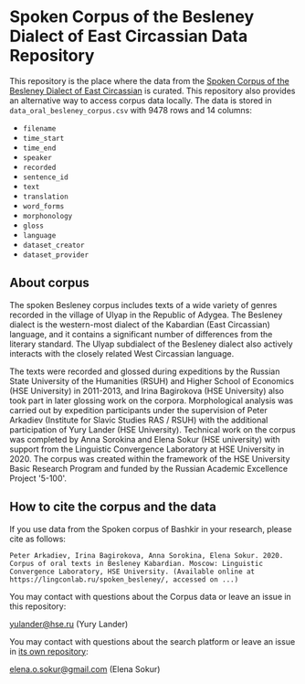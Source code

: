 # Spoken Corpus of the Besleney Dialect of East Circassian Data Repository

This repository is the place where the data from the [Spoken Corpus of the Besleney Dialect of East Circassian](http://lingconlab.ru/spoken_besleney/) is curated. This repository also provides an alternative way to access corpus data locally. The data is stored in `data_oral_besleney_corpus.csv` with 9478 rows and 14 columns:

* `filename`
* `time_start`
* `time_end`
* `speaker`
* `recorded`
* `sentence_id`
* `text`
* `translation`
* `word_forms`
* `morphonology`
* `gloss`
* `language`
* `dataset_creator`
* `dataset_provider`

## About corpus

The spoken Besleney corpus includes texts of a wide variety of genres recorded in the village of Ulyap in the Republic of Adygea. The Besleney dialect is the western-most dialect of the Kabardian (East Circassian) language, and it contains a significant number of differences from the literary standard. The Ulyap subdialect of the Besleney dialect also actively interacts with the closely related West Circassian language.

The texts were recorded and glossed during expeditions by the Russian State University of the Humanities (RSUH) and Higher School of Economics (HSE University) in 2011-2013, and Irina Bagirokova (HSE University) also took part in later glossing work on the corpora. Morphological analysis was carried out by expedition participants under the supervision of Peter Arkadiev (Institute for Slavic Studies RAS / RSUH) with the additional participation of Yury Lander (HSE University). Technical work on the corpus was completed by Anna Sorokina and Elena Sokur (HSE university) with support from the Linguistic Convergence Laboratory at HSE University in 2020. The corpus was created within the framework of the HSE University Basic Research Program and funded by the Russian Academic Excellence Project '5-100'.

## How to cite the corpus and the data

If you use data from the Spoken corpus of Bashkir in your research, please cite as follows:

```
Peter Arkadiev, Irina Bagirokova, Anna Sorokina, Elena Sokur. 2020. Corpus of oral texts in Besleney Kabardian. Moscow: Linguistic Convergence Laboratory, HSE University. (Available online at https://lingconlab.ru/spoken_besleney/, accessed on ...)
```

You may contact with questions about the Corpus data or leave an issue in this repository:

yulander@hse.ru (Yury Lander)

You may contact with questions about the search platform or leave an issue in [its own repository](https://github.com/LingConLab/Bashkir_corpus):

elena.o.sokur@gmail.com (Elena Sokur)
